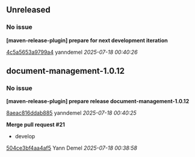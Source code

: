 ## Unreleased
### No issue

**[maven-release-plugin] prepare for next development iteration**


[4c5a5653a9799a4](https://github.com/openfilz/document-management/commit/4c5a5653a9799a4) yanndemel *2025-07-18 00:40:26*


## document-management-1.0.12
### No issue

**[maven-release-plugin] prepare release document-management-1.0.12**


[8aeac816ddab885](https://github.com/openfilz/document-management/commit/8aeac816ddab885) yanndemel *2025-07-18 00:40:25*

**Merge pull request #21**

 * develop

[504ce3bf4aa4af5](https://github.com/openfilz/document-management/commit/504ce3bf4aa4af5) Yann Demel *2025-07-18 00:38:58*


